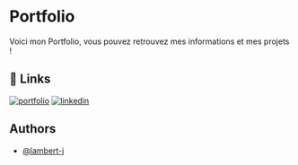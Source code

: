 
# Portfolio

Voici mon Portfolio, vous pouvez retrouvez mes informations et mes projets !




## 🔗 Links
[![portfolio](https://img.shields.io/badge/my_portfolio-000?style=for-the-badge&logo=ko-fi&logoColor=white)](https://portfolio-lambert-jordan.netlify.app/)
[![linkedin](https://img.shields.io/badge/linkedin-0A66C2?style=for-the-badge&logo=linkedin&logoColor=white)](https://www.linkedin.com/in/lambert-jordan/)



## Authors

- [@lambert-j](https://github.com/lambert-j)

